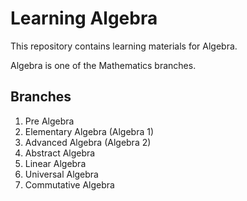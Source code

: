 # Learning Algebra

This repository contains learning materials for Algebra.

Algebra is one of the Mathematics branches.

## Branches

1. Pre Algebra
2. Elementary Algebra (Algebra 1)
3. Advanced Algebra (Algebra 2)
4. Abstract Algebra
5. Linear Algebra
6. Universal Algebra
7. Commutative Algebra

